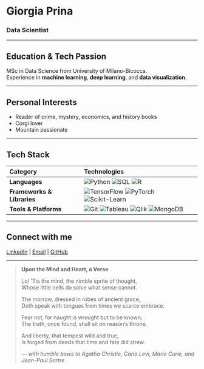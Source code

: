 # Giorgia Prina
### Data Scientist

---

## Education & Tech Passion  
MSc in Data Science from University of Milano-Bicocca.  
Experience in **machine learning**, **deep learning**, and **data visualization**.

---

## Personal Interests  
- Reader of crime, mystery, economics, and history books  
- Corgi lover  
- Mountain passionate

---

## Tech Stack

| Category | Technologies |
|:---------|:-------------|
| **Languages** | ![Python](https://img.shields.io/badge/-Python-black?style=flat-square&logo=python) ![SQL](https://img.shields.io/badge/-SQL-black?style=flat-square&logo=postgresql) ![R](https://img.shields.io/badge/-R-black?style=flat-square&logo=r) |
| **Frameworks & Libraries** | ![TensorFlow](https://img.shields.io/badge/-TensorFlow-black?style=flat-square&logo=tensorflow) ![PyTorch](https://img.shields.io/badge/-PyTorch-black?style=flat-square&logo=pytorch) ![Scikit-Learn](https://img.shields.io/badge/-ScikitLearn-black?style=flat-square&logo=scikit-learn) |
| **Tools & Platforms** | ![Git](https://img.shields.io/badge/-Git-black?style=flat-square&logo=git) ![Tableau](https://img.shields.io/badge/-Tableau-black?style=flat-square&logo=tableau) ![Qlik](https://img.shields.io/badge/-Qlik-black?style=flat-square&logo=qlik) ![MongoDB](https://img.shields.io/badge/-MongoDB-black?style=flat-square&logo=mongodb) |

---

## Connect with me  
[LinkedIn](https://www.linkedin.com/in/giorgia-prina-data-tective/) | [Email](mailto:giorgiaprina2@gmail.com) | [GitHub](https://github.com/gpkal)

---

> **Upon the Mind and Heart, a Verse**  
>  
> Lo! 'Tis the mind, the nimble sprite of thought,  
> Whose little cells do solve what sense cannot.  
>  
> The morrow, dressed in robes of ancient grace,  
> Doth speak with tongues from times we scarce embrace.  
>  
> Fear not, for naught is wrought but to be known;  
> The truth, once found, shall sit on reason’s throne.  
>  
> And liberty, that tempest wild and true,  
> Is forged from deeds that time and fate did strew.  
>  
> *— with humble bows to Agatha Christie, Carlo Levi, Marie Curie, and Jean-Paul Sartre*


